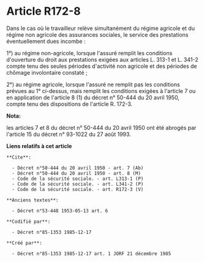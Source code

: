 # Article R172-8

Dans le cas où le travailleur relève simultanément du régime agricole et du régime non agricole des assurances sociales, le
service des prestations éventuellement dues incombe :

1°) au régime non-agricole, lorsque l'assuré remplit les conditions d'ouverture du droit aux prestations exigées aux articles
L. 313-1 et L. 341-2 compte tenu des seules périodes d'activité non agricole et des périodes de chômage involontaire
constaté ; 

2°) au régime agricole, lorsque l'assuré ne remplit pas les conditions prévues au 1° ci-dessus, mais remplit les conditions
exigées à l'article 7 ou en application de l'article 8 (1) du décret n° 50-444 du 20 avril 1950, compte tenu des dispositions
de l'article R. 172-3.

**Nota:**

les articles 7 et 8 du décret n° 50-444 du 20 avril 1950 ont été abrogés par l'article 15 du décret n° 93-1022 du 27 août
1993.

**Liens relatifs à cet article**

	**Cite**:

	  - Décret n°50-444 du 20 avril 1950 - art. 7 (Ab)
	  - Décret n°50-444 du 20 avril 1950 - art. 8 (M)
	  - Code de la sécurité sociale. - art. L313-1 (P)
	  - Code de la sécurité sociale. - art. L341-2 (P)
	  - Code de la sécurité sociale. - art. R172-3 (V)

	**Anciens textes**:

	  - Décret n°53-448 1953-05-13 art. 6

	**Codifié par**:

	  - Décret n°85-1353 1985-12-17

	**Créé par**:

	  - Décret n°85-1353 1985-12-17 art. 1 JORF 21 décembre 1985
